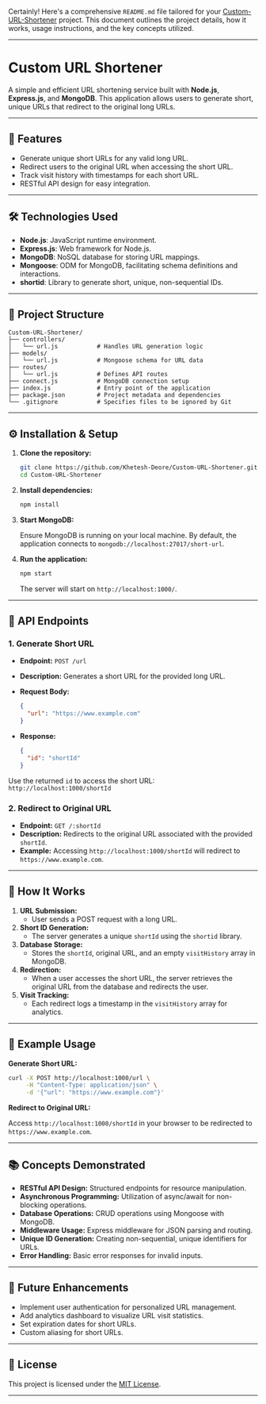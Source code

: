Certainly! Here's a comprehensive `README.md` file tailored for your [Custom-URL-Shortener](https://github.com/Khetesh-Deore/Custom-URL-Shortener) project. This document outlines the project details, how it works, usage instructions, and the key concepts utilized.

---

# Custom URL Shortener

A simple and efficient URL shortening service built with **Node.js**, **Express.js**, and **MongoDB**. This application allows users to generate short, unique URLs that redirect to the original long URLs.

---

## 🚀 Features

- Generate unique short URLs for any valid long URL.
- Redirect users to the original URL when accessing the short URL.
- Track visit history with timestamps for each short URL.
- RESTful API design for easy integration.

---

## 🛠️ Technologies Used

- **Node.js**: JavaScript runtime environment.
- **Express.js**: Web framework for Node.js.
- **MongoDB**: NoSQL database for storing URL mappings.
- **Mongoose**: ODM for MongoDB, facilitating schema definitions and interactions.
- **shortid**: Library to generate short, unique, non-sequential IDs.

---

## 📁 Project Structure

```
Custom-URL-Shortener/
├── controllers/
│   └── url.js           # Handles URL generation logic
├── models/
│   └── url.js           # Mongoose schema for URL data
├── routes/
│   └── url.js           # Defines API routes
├── connect.js           # MongoDB connection setup
├── index.js             # Entry point of the application
├── package.json         # Project metadata and dependencies
└── .gitignore           # Specifies files to be ignored by Git
```


---

## ⚙️ Installation & Setup

1. **Clone the repository:**

   ```bash
   git clone https://github.com/Khetesh-Deore/Custom-URL-Shortener.git
   cd Custom-URL-Shortener
   ```

2. **Install dependencies:**

   ```bash
   npm install
   ```

3. **Start MongoDB:**

   Ensure MongoDB is running on your local machine. By default, the application connects to `mongodb://localhost:27017/short-url`.

4. **Run the application:**

   ```bash
   npm start
   ```

   The server will start on `http://localhost:1000/`.

---

## 📡 API Endpoints

### 1. **Generate Short URL**

- **Endpoint:** `POST /url`
- **Description:** Generates a short URL for the provided long URL.
- **Request Body:**

  ```json
  {
    "url": "https://www.example.com"
  }
  ```

- **Response:**

  ```json
  {
    "id": "shortId"
  }
  ```

  
Use the returned `id` to access the short URL: `http://localhost:1000/shortId`

### 2. **Redirect to Original URL**

- **Endpoint:** `GET /:shortId`
- **Description:** Redirects to the original URL associated with the provided `shortId`.
- **Example:** Accessing `http://localhost:1000/shortId` will redirect to `https://www.example.com`.

---

## 🧠 How It Works

1. **URL Submission:**
   - User sends a POST request with a long URL.
2. **Short ID Generation:**
   - The server generates a unique `shortId` using the `shortid` library.
3. **Database Storage:**
   - Stores the `shortId`, original URL, and an empty `visitHistory` array in MongoDB.
4. **Redirection:**
   - When a user accesses the short URL, the server retrieves the original URL from the database and redirects the user.
5. **Visit Tracking:**
   - Each redirect logs a timestamp in the `visitHistory` array for analytics.

---

## 🧪 Example Usage

**Generate Short URL:**

```bash
curl -X POST http://localhost:1000/url \
     -H "Content-Type: application/json" \
     -d '{"url": "https://www.example.com"}'
```

**Redirect to Original URL:**

Access `http://localhost:1000/shortId` in your browser to be redirected to `https://www.example.com`.

---

## 📚 Concepts Demonstrated

- **RESTful API Design:** Structured endpoints for resource manipulation.
- **Asynchronous Programming:** Utilization of async/await for non-blocking operations.
- **Database Operations:** CRUD operations using Mongoose with MongoDB.
- **Middleware Usage:** Express middleware for JSON parsing and routing.
- **Unique ID Generation:** Creating non-sequential, unique identifiers for URLs.
- **Error Handling:** Basic error responses for invalid inputs.

---

## 📌 Future Enhancements

- Implement user authentication for personalized URL management.
- Add analytics dashboard to visualize URL visit statistics.
- Set expiration dates for short URLs.
- Custom aliasing for short URLs.

---

## 📄 License

This project is licensed under the [MIT License](LICENSE).

---

